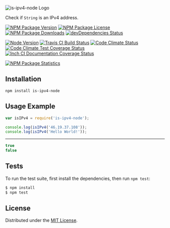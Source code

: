 ![is-ipv4-node Logo][logo]

Check if `String` is an IPv4 address.

[![NPM Package Version][npm-package-version-badge]][npm-package-url]
[![NPM Package License][npm-package-license-badge]][npm-package-license-url]
[![NPM Package Downloads][npm-package-downloads-badge]][npm-package-url]
[![devDependencies Status][devDependencies-status-badge]][devDependencies-status-page-url]

[![Node Version][node-version-badge]][node-downloads-page-url]
[![Travis CI Build Status][travis-ci-build-status-badge]][travis-ci-build-status-page-url]
[![Code Climate Status][code-climate-status-badge]][code-climate-status-page-url]
[![Code Climate Test Coverage Status][code-climate-test-coverage-status-badge]][code-climate-test-coverage-status-page-url]
[![Inch CI Documentation Coverage Status][inch-ci-documentation-coverage-status-badge]][inch-ci-documentation-coverage-status-page-url]

[![NPM Package Statistics][npm-package-statistics-badge]][npm-package-url]

## Installation

`npm install is-ipv4-node`

## Usage Example

```javascript
var isIPv4 = require('is-ipv4-node');

console.log(isIPv4('46.19.37.108'));
console.log(isIPv4('Hello World!'));
```

***

```javascript
true
false
```

## Tests

To run the test suite, first install the dependencies, then run `npm test`:

```bash
$ npm install
$ npm test
```

## License

Distributed under the [MIT License](LICENSE).

[logo]: https://cldup.com/R59vtF5-0x.png

[npm-package-url]: https://npmjs.org/package/is-ipv4-node

[npm-package-version-badge]: https://img.shields.io/npm/v/is-ipv4-node.svg?style=flat-square

[npm-package-license-badge]: https://img.shields.io/npm/l/is-ipv4-node.svg?style=flat-square
[npm-package-license-url]: http://opensource.org/licenses/MIT

[npm-package-downloads-badge]: https://img.shields.io/npm/dm/is-ipv4-node.svg?style=flat-square

[devDependencies-status-badge]: https://david-dm.org/AnatoliyGatt/is-ipv4-node/dev-status.svg?style=flat-square
[devDependencies-status-page-url]: https://david-dm.org/AnatoliyGatt/is-ipv4-node#info=devDependencies

[node-version-badge]: https://img.shields.io/node/v/is-ipv4-node.svg?style=flat-square
[node-downloads-page-url]: https://nodejs.org/en/download/

[travis-ci-build-status-badge]: https://img.shields.io/travis/AnatoliyGatt/is-ipv4-node.svg?style=flat-square
[travis-ci-build-status-page-url]: https://travis-ci.org/AnatoliyGatt/is-ipv4-node

[code-climate-status-badge]: https://img.shields.io/codeclimate/github/AnatoliyGatt/is-ipv4-node.svg?style=flat-square
[code-climate-status-page-url]: https://codeclimate.com/github/AnatoliyGatt/is-ipv4-node

[code-climate-test-coverage-status-badge]: https://img.shields.io/codeclimate/coverage/github/AnatoliyGatt/is-ipv4-node.svg?style=flat-square
[code-climate-test-coverage-status-page-url]: https://codeclimate.com/github/AnatoliyGatt/is-ipv4-node/coverage

[inch-ci-documentation-coverage-status-badge]: https://inch-ci.org/github/AnatoliyGatt/is-ipv4-node.svg?style=flat-square
[inch-ci-documentation-coverage-status-page-url]: https://inch-ci.org/github/AnatoliyGatt/is-ipv4-node

[npm-package-statistics-badge]: https://nodei.co/npm/is-ipv4-node.png?downloads=true&downloadRank=true&stars=true
